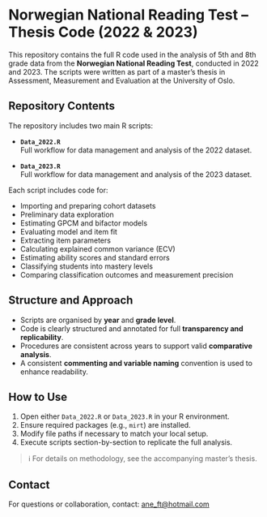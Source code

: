 # Norwegian National Reading Test – Thesis Code (2022 & 2023)

This repository contains the full R code used in the analysis of 5th and 8th grade data from the **Norwegian National Reading Test**, conducted in 2022 and 2023. The scripts were written as part of a master’s thesis in Assessment, Measurement and Evaluation at the University of Oslo.

## Repository Contents

The repository includes two main R scripts:

- **`Data_2022.R`**  
  Full workflow for data management and analysis of the 2022 dataset.

- **`Data_2023.R`**  
  Full workflow for data management and analysis of the 2023 dataset.

Each script includes code for:

- Importing and preparing cohort datasets  
- Preliminary data exploration  
- Estimating GPCM and bifactor models  
- Evaluating model and item fit  
- Extracting item parameters  
- Calculating explained common variance (ECV)  
- Estimating ability scores and standard errors  
- Classifying students into mastery levels  
- Comparing classification outcomes and measurement precision
  
## Structure and Approach

- Scripts are organised by **year** and **grade level**.
- Code is clearly structured and annotated for full **transparency and replicability**.
- Procedures are consistent across years to support valid **comparative analysis**.
- A consistent **commenting and variable naming** convention is used to enhance readability.

## How to Use

1. Open either `Data_2022.R` or `Data_2023.R` in your R environment.
2. Ensure required packages (e.g., `mirt`) are installed.
3. Modify file paths if necessary to match your local setup.
4. Execute scripts section-by-section to replicate the full analysis.

> ℹ️ For details on methodology, see the accompanying master’s thesis.

## Contact

For questions or collaboration, contact: ane_ft@hotmail.com
